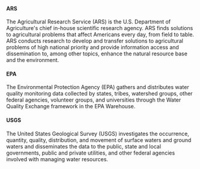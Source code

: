 #### **ARS**

The Agricultural Research Service (ARS) is the U.S. Department of Agriculture's chief in-house scientific research agency. ARS finds solutions to agricultural problems that affect Americans every day, from field to table. ARS conducts research to develop and transfer solutions to agricultural problems of high national priority and provide information access and dissemination to, among other topics, enhance the natural resource base and the environment.

#### **EPA**

The Environmental Protection Agency (EPA) gathers and distributes water quality monitoring data collected by states, tribes, watershed groups, other federal agencies, volunteer groups, and universities through the Water Quality Exchange framework in the EPA Warehouse.

#### **USGS**

The United States Geological Survey (USGS) investigates the occurrence, quantity, quality, distribution, and movement of surface waters and ground waters and disseminates the data to the public, state and local governments, public and private utilities, and other federal agencies involved with managing water resources.